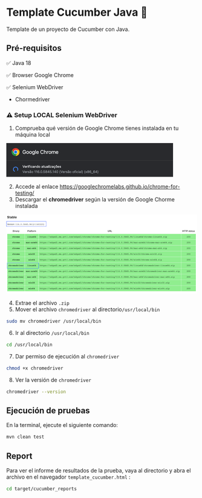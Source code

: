 # Template Cucumber Java 🐞
Template de un proyecto de Cucumber con Java.

## Pré-requisitos

✅ Java 18

✅ Browser Google Chrome

✅ Selenium WebDriver
- Chormedriver

### ⚠️ **Setup LOCAL Selenium WebDriver**

1. Comprueba qué versión de Google Chrome tienes instalada en tu máquina local

![img_2.png](img/img_2.png)

2. Accede al enlace https://googlechromelabs.github.io/chrome-for-testing/
3. Descargar el **chromedriver** según la versión de Google Chorme instalada

![img_1.png](img/img_1.png)

4. Extrae el archivo `.zip`
5. Mover el archivo `chromedriver` al directorio`/usr/local/bin`

```bash
sudo mv chromedriver /usr/local/bin
```

6. Ir al directorio `/usr/local/bin`

```bash
cd /usr/local/bin
```

7. Dar permiso de ejecución al `chromedriver`

```bash
chmod +x chromedriver 
```

8. Ver la versión de `chromedriver`

```bash
chromedriver --version
```

## Ejecución de pruebas

En la terminal, ejecute el siguiente comando:

```bash
mvn clean test
```

## Report

Para ver el informe de resultados de la prueba, vaya al directorio y abra el archivo en el navegador `template_cucumber.html` :
```bash
cd target/cucumber_reports 
```
